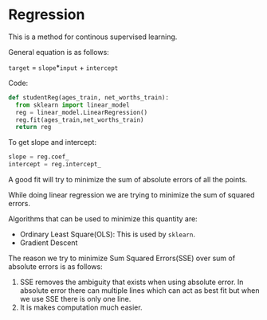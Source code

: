 # Regression

This is a method for continous supervised learning.

General equation is as follows:

`target` = `slope`*`input` + `intercept` 

Code:
```python
def studentReg(ages_train, net_worths_train):
  from sklearn import linear_model
  reg = linear_model.LinearRegression()
  reg.fit(ages_train,net_worths_train)
  return reg
```
To get slope and intercept:
```python
slope = reg.coef_
intercept = reg.intercept_
```

A good fit will try to minimize the sum of absolute errors of all the points.

While doing linear regression we are trying to minimize the sum of squared errors.

Algorithms that can be used to minimize this quantity are:
* Ordinary Least Square(OLS): This is used by `sklearn`.
* Gradient Descent

The reason we try to minimize Sum Squared Errors(SSE) over sum of absolute errors is as follows:
1. SSE removes the ambiguity that exists when using absolute error. In absolute error there can multiple lines which can act as best fit but when we use SSE there is only one line.
2. It is makes computation much easier. 
